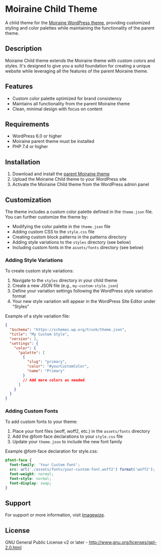 # Moiraine Child Theme

A child theme for the [Moiraine WordPress theme](https://github.com/imagewize/moiraine), providing customized styling and color palettes while maintaining the functionality of the parent theme.

## Description

Moiraine Child theme extends the Moiraine theme with custom colors and styles. It's designed to give you a solid foundation for creating a unique website while leveraging all the features of the parent Moiraine theme.

## Features

- Custom color palette optimized for brand consistency
- Maintains all functionality from the parent Moiraine theme
- Clean, minimal design with focus on content

## Requirements

- WordPress 6.0 or higher
- Moiraine parent theme must be installed
- PHP 7.4 or higher

## Installation

1. Download and install the [parent Moiraine theme](https://github.com/imagewize/moiraine)
2. Upload the Moiraine Child theme to your WordPress site
3. Activate the Moiraine Child theme from the WordPress admin panel

## Customization

The theme includes a custom color palette defined in the `theme.json` file. You can further customize the theme by:

- Modifying the color palette in the `theme.json` file
- Adding custom CSS to the `style.css` file
- Creating custom block patterns in the patterns directory
- Adding style variations to the `styles` directory (see below)
- Including custom fonts in the `assets/fonts` directory (see below)

### Adding Style Variations

To create custom style variations:

1. Navigate to the `styles` directory in your child theme
2. Create a new JSON file (e.g., `my-custom-style.json`)
3. Define your variation settings following the WordPress style variation format
4. Your new style variation will appear in the WordPress Site Editor under "Styles"

Example of a style variation file:
```json
{
  "$schema": "https://schemas.wp.org/trunk/theme.json",
  "title": "My Custom Style",
  "version": 2,
  "settings": {
    "color": {
      "palette": [
        {
          "slug": "primary",
          "color": "#yourCustomColor",
          "name": "Primary"
        }
        // Add more colors as needed
      ]
    }
  }
}
```

### Adding Custom Fonts

To add custom fonts to your theme:

1. Place your font files (woff, woff2, etc.) in the `assets/fonts` directory
2. Add the @font-face declarations to your `style.css` file
3. Update your `theme.json` to include the new font family

Example @font-face declaration for style.css:
```css
@font-face {
  font-family: 'Your Custom Font';
  src: url('./assets/fonts/your-custom-font.woff2') format('woff2');
  font-weight: normal;
  font-style: normal;
  font-display: swap;
}
```

## Support

For support or more information, visit [Imagewize](https://imagewize.com).

## License

GNU General Public License v2 or later - http://www.gnu.org/licenses/gpl-2.0.html